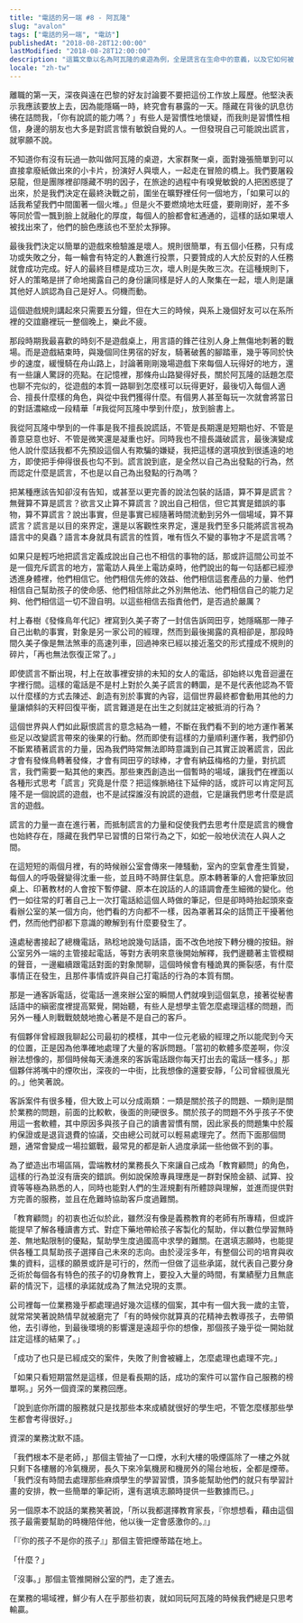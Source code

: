 ```yaml
---
title: "電話的另一端 #8 - 阿瓦隆"
slug: "avalon"
tags: ["電話的另一端", "電訪"]
publishedAt: "2018-08-28T12:00:00"
lastModified: "2018-08-28T12:00:00"
description: "這篇文章以名為阿瓦隆的桌遊為例，全是謊言在生命中的意義，以及它如何被其他事物所抵消，最後連結回詰問電訪的場域，人們到底在做什麼"
locale: "zh-tw"
---
```


離職的第一天，深夜與遠在巴黎的好友討論要不要把這份工作放上履歷。他堅決表示我應該要放上去，因為能隱瞞一時，終究會有暴露的一天。隱藏在背後的訊息彷彿在詰問我，「你有說謊的能力嗎？」有些人是習慣性地懷疑，而我則是習慣性相信，身邊的朋友也大多是對謊言懷有敏銳自覺的人。一但發現自己可能說出謊言，就寧願不說。

不知道你有沒有玩過一款叫做阿瓦隆的桌遊，大家群聚一桌，面對幾張簡單到可以直接拿廢紙做出來的小卡片，扮演好人與壞人，一起走在冒險的橋上。我們要屠殺惡龍，但是團隊裡卻隱藏不明的因子，在旅途的過程中有嗅覺敏銳的人把困惑提了出來，於是我們決定在最終決戰之前，圍坐在曠野裡任何一個地方，「如果可以的話我希望我們中間圍著一個火堆。」但是火不要燃燒地太旺盛，要剛剛好，差不多等同於雪一飄到臉上就融化的厚度，每個人的臉都會紅通通的，這樣的話如果壞人被找出來了，他們的臉色應該也不至於太猙獰。

最後我們決定以簡單的遊戲來檢驗誰是壞人。規則很簡單，有五個小任務，只有成功或失敗之分，每一輪會有特定的人數進行投票，只要贊成的人大於反對的人任務就會成功完成。好人的最終目標是成功三次，壞人則是失敗三次。在這種規則下，好人的策略是拼了命地揭露自己的身份讓同樣是好人的人聚集在一起，壞人則是讓其他好人誤認為自己是好人。伺機而動。

這個遊戲規則講起來只需要五分鐘，但在大三的時候，與系上幾個好友可以在系所裡的交誼廳裡玩一整個晚上，樂此不疲。

那段時期我最喜歡的時刻不是遊戲桌上，用言語的鋒芒往別人身上無傷地刺著的戰場。而是遊戲結束時，與幾個同住男宿的好友，騎著破舊的腳踏車，幾乎等同於快步的速度，緩慢騎在舟山路上，討論著剛剛幾場遊戲下來每個人玩得好的地方，還有一些讓人驚訝的亮點。在記憶裡，那條舟山路變得好長，關於阿瓦隆的話題怎麼也聊不完似的，從遊戲的本質一路聊到怎麼樣可以玩得更好，最後切入每個人適合、擅長什麼樣的角色，與從中我們獲得什麼。有個男人甚至每玩一次就會將當日的對話濃縮成一段精華「#我從阿瓦隆中學到什麼」，放到臉書上。

我從阿瓦隆中學到的一件事是我不擅長說謊話，不管是長期還是短期也好、不管是善意惡意也好、不管是微笑還是凝重也好。同時我也不擅長識破謊言，最後演變成他人說什麼話我都不先預設這個人有欺騙的嫌疑，我把這樣的選項放到很遙遠的地方，即使把手伸得很長也勾不到。謊言說到底，是全然以自己為出發點的行為，然而認定什麼是謊言，不也是以自己為出發點的行為嗎？

把某種應該告知卻沒有告知，或甚至以更完善的說法包裝的話語，算不算是謊言？無聲算不算是謊言？欲言又止算不算謊言？說出自己相信，但它其實是錯誤的事物，算不算謊言？說出事實，但是事實已經隨著時間流動到另外一個場域，算不算謊言？謊言是以目的來界定，還是以客觀性來界定，還是我們至多只能將謊言視為語言中的臭蟲？語言本身就具有謊言的性質，唯有恆久不變的事物才不是謊言嗎？

如果只是輕巧地把謊言定義成說出自己也不相信的事物的話，那或許這間公司並不是一個充斥謊言的地方，當電訪人員坐上電訪桌時，他們說出的每一句話都已經滲透進身體裡，他們相信它。他們相信先修的效益、他們相信這套產品的力量、他們相信自己幫助孩子的使命感、他們相信除此之外別無他法、他們相信自己的能力足夠、他們相信這一切不證自明。以這些相信去指責他們，是否過於嚴厲？

村上春樹《發條鳥年代記》裡寫到久美子寄了一封信告訴岡田亨，她隱瞞那一陣子自己出軌的事實，對象是另一家公司的經理，然而到最後揭露的真相卻是，那段時間久美子像是無法煞車的高速列車，回過神來已經以接近濫交的形式撞成不規則的碎片，「再也無法恢復正常了。」

即使謊言不斷出現，村上在故事裡安排的未知的女人的電話，卻始終以鬼音迴盪在字裡行間。這樣的電話是不是村上對於久美子謊言的轉圜，是不是代表他認為不管以什麼樣的方式去陳述、創造有別於事實的內容，這個世界最終都會動用其他的力量讓傾斜的天秤回復平衡，謊言難道是在出生之刻就註定被抵消的行為？

這個世界與人們如此厭恨謊言的意念結為一體，不斷在我們看不到的地方運作著某些足以改變謊言帶來的後果的行動。然而即使有這樣的力量順利運作著，我們卻仍不斷累積著謊言的力量，因為我們時常無法即時意識到自己其實正說著謊言，因此才會有發條鳥轉著發條，才會有岡田亨的球棒，才會有納茲梅格的力量，對抗謊言，我們需要一點其他的東西。那些東西創造出一個暫時的場域，讓我們在裡面以各種形式思考「謊言」究竟是什麼？把這條脈絡往下延伸的話，或許可以肯定阿瓦隆不是一個說謊的遊戲，也不是試探誰沒有說謊的遊戲，它是讓我們思考什麼是謊言的遊戲。

謊言的力量一直在進行著，而抵制謊言的力量和促使我們去思考什麼是謊言的機會也始終存在，隱藏在我們早已習慣的日常行為之下，如蛇一般地伏流在人與人之間。

在這短短的兩個月裡，有的時候辦公室會傳來一陣騷動，室內的空氣會產生質變，每個人的呼吸聲變得沈重一些，並且時不時屏住氣息。原本轉著筆的人會把筆放回桌上、印著教材的人會按下暫停鍵、原本在說話的人的語調會產生細微的變化。他們一如往常的盯著自己上一次打電話給這個人時做的筆記，但是卻時時抬起頭來查看辦公室的某一個方向，他們看的方向都不一樣，因為罩著耳朵的話筒正干擾著他們，然而他們卻都下意識的瞭解到有什麼要發生了。

遠處秘書接起了總機電話，熟稔地說幾句話語，面不改色地按下轉分機的按鈕。辦公室另外一端的主管接起電話，等對方表明來意後開始解釋，我們邊聽著主管模糊的聲音，一邊繼續跟電話對面的對象閒聊，這個時候會有種詭異的撕裂感，有什麼事情正在發生，且那件事情或許與自己打電話的行為的本質有關。

那是一通客訴電話，從電話一進來辦公室的瞬間人們就嗅到這個氣息，接著從秘書話語中的縝密度裡提高緊覺，開始聽，有些人是想學主管怎麼處理這樣的問題，而另外一種人則戰戰兢兢地擔心著是不是自己的客戶。

有個夥伴曾經跟我聊起公司最初的模樣，其中一位元老級的經理之所以能爬到今天的位置，正是因為他準確地處理了大量的客訴問題。「當初的軟體多麼差啊，你沒辦法想像的，那個時候每天湧進來的客訴電話跟你每天打出去的電話一樣多。」那個夥伴將嘴中的煙吹出，深夜的一中街，比我想像的還要安靜，「公司曾經很風光的。」他笑著說。

客訴案件有很多種，但大致上可以分成兩類：一類是關於孩子的問題、一類則是關於業務的問題，前面的比較軟，後面的則硬很多。關於孩子的問題不外乎孩子不使用這一套軟體，其中原因多與孩子自己的讀書習慣有關，因此家長的問題集中於履約保證或是退貨退費的協議，交由總公司就可以輕易處理完了。然而下面那個問題，通常會變成一場拉鋸戰，最常見的都是新人過度承諾一些他做不到的事。

為了塑造出市場區隔，雲端教材的業務長久下來讓自己成為「教育顧問」的角色，這樣的行為並沒有唐突的錯誤。例如說保險專員理應是一群對保險金額、試算、投資等等極為熟悉的人，同時也能對人們的生涯規劃有所體諒與理解，並進而提供對方完善的服務，並且在危難時協助客戶度過難關。

「教育顧問」的初衷也近似於此，雖然沒有像是義務教育的老師有所專精，但或許能提早了解各種讀書方式、對症下藥地帶給孩子客製化的幫助，伴以數位學習無時差、無地點限制的優點，幫助學生度過國高中求學的難關。在選填志願時，也能提供各種工具幫助孩子選擇自己未來的志向。由於浸淫多年，有整個公司的培育與收集的資料，這樣的願景或許是可行的，然而一但做了這些承諾，就代表自己要分身乏術於每個各有特色的孩子的切身教育上，要投入大量的時間，有業績壓力且無底薪的情況下，這樣的承諾就成為了無法兌現的支票。

公司裡每一位業務幾乎都處理過好幾次這樣的個案，其中有一個大我一歲的主管，就常常笑著說熱情早就被磨完了「有的時候你就算真的花精神去教導孩子，去帶領他，去引導他，到最後環境的影響還是遠超乎你的想像，那個孩子幾乎從一開始就註定這樣的結果了。」

「成功了也只是已經成交的案件，失敗了則會被纏上，怎麼處理也處理不完。」

「如果只看短期當然是這樣，但是看長期的話，成功的案件可以當作自己服務的榜單啊。」另外一個資深的業務回應。

「說到底你所謂的服務就只是找那些本來成績就很好的學生吧，不管怎麼樣那些學生都會考得很好。」

資深的業務沈默不語。

「我們根本不是老師，」那個主管抽了一口煙，水利大樓的吸煙區除了一樓之外就只剩下各樓層的冷氣機房，長久下來冷氣機房和機房外的陽台地板，全都是煙蒂。「我們沒有時間去處理那些麻煩學生的學習習慣，頂多能幫助他們的就只有學習計畫的安排，教一些簡單的筆記術，還有選填志願時提供一些數據而已。」

另一個原本不說話的業務笑著說，「所以我都選擇教育家長，『你想想看，藉由這個孩子最需要幫助的時機陪伴他，他以後一定會感激你的。』」

「『你的孩子不是你的孩子』」那個主管把煙蒂踏在地上。

「什麼？」

「沒事。」那個主管推開辦公室的門，走了進去。

在業務的場域裡，鮮少有人在乎那些初衷，就如同玩阿瓦隆的時候我們總是只思考輸贏。